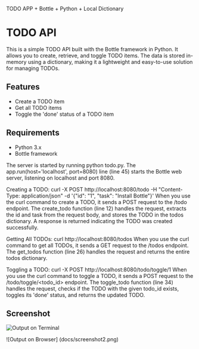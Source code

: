 TODO APP + Bottle + Python + Local Dictionary
# TODO API
This is a simple TODO API built with the Bottle framework in Python. It allows you to create, retrieve, and toggle TODO items. The data is stored in-memory using a dictionary, making it a lightweight and easy-to-use solution for managing TODOs.

## Features
- Create a TODO item
- Get all TODO items
- Toggle the 'done' status of a TODO item

## Requirements
- Python 3.x
- Bottle framework

The server is started by running python todo.py.
The app.run(host='localhost', port=8080) line (line 45) starts the Bottle web server, listening on localhost and port 8080.

Creating a TODO:
curl -X POST http://localhost:8080/todo -H "Content-Type: application/json" -d '{"id": "1", "task": "Install Bottle"}'
When you use the curl command to create a TODO, it sends a POST request to the /todo endpoint.
The create_todo function (line 12) handles the request, extracts the id and task from the request body, and stores the TODO in the todos dictionary.
A response is returned indicating the TODO was created successfully.

Getting All TODOs:
curl http://localhost:8080/todos
When you use the curl command to get all TODOs, it sends a GET request to the /todos endpoint.
The get_todos function (line 26) handles the request and returns the entire todos dictionary.

Toggling a TODO:
curl -X POST http://localhost:8080/todo/toggle/1
When you use the curl command to toggle a TODO, it sends a POST request to the /todo/toggle/<todo_id> endpoint.
The toggle_todo function (line 34) handles the request, checks if the TODO with the given todo_id exists, toggles its 'done' status, and returns the updated TODO.

## Screenshot

![Output on Terminal](docs/screenshot1.png)

![Output on Browser] (docs/screenshot2.png)
